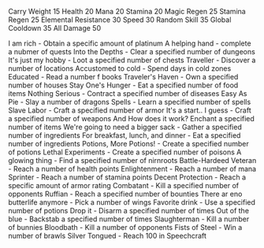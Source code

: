 Carry Weight 15
Health 20
Mana 20
Stamina 20
Magic Regen 25
Stamina Regen 25
Elemental Resistance 30
Speed 30
Random Skill 35
Global Cooldown 35
All Damage 50



I am rich - Obtain a specific amount of platinum
A helping hand - complete a nubmer of quests
Into the Depths - Clear a specified number of dungeons
It's just my hobby - Loot a specified number of chests
Traveller - Discover a number of locations
Accustomed to cold - Spend days in cold zones
Educated - Read a number f books
Traveler's Haven - Own a specified number of houses
Stay One's Hunger - Eat a specified number of food items
Nothing Serious - Contract a specified number of diseases
Easy As Pie - Slay a number of dragons
Spells - Learn a specified number of spells
Slave Labor - Craft a specified number of armor
It's a start.. I guess - Craft a specified number of weapons
And How does it work? Enchant a specified number of items
We're going to need a bigger sack - Gather a specified number of ingredients
For breakfast, lunch, and dinner - Eat a specified number of ingredients
Potions, More Potions! - Create a specified number of potions
Lethal Experiments - Create a specified number of poisons
A glowing thing - Find a specified number of nirnroots
Battle-Hardeed Veteran - Reach a number of health points
Enlightenment - Reach a number of mana
Sprinter - Reach a number of stamina points
Decent Protection - Reach a specific amount of armor rating
Combatant - Kill a specified number of opponents
Ruffian - Reach a specified number of bounties
There ar eno butterlife anymore - Pick a number of wings
Favorite drink - Use a specified number of potions
Drop it - Disarm a specified number of times
Out of the blue - Backstab a specified number of times
Slaughterman - Kill a number of bunnies
Bloodbath - Kill a number of opponents
Fists of Steel - Win a number of brawls
Silver Tongued - Reach 100 in Speechcraft


